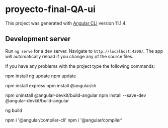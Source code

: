 # proyecto-final-QA-ui

This project was generated with [Angular CLI](https://github.com/angular/angular-cli) version 11.1.4.

## Development server

Run `ng serve` for a dev server. Navigate to `http://localhost:4200/`. The app will automatically reload if you change any of the source files.

If you have any problems with the project type the following commands:

npm install
ng update
npm update

npm install express
npm install @angular/cli

npm uninstall @angular-devkit/build-angular
npm install --save-dev @angular-devkit/build-angular

ng build

npm i '@angular/compiler-cli'
npm i '@angular/compiler'
